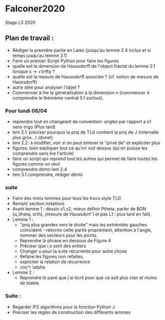 # Falconer2020
Stage L3 2020

## Plan de travail :

* Rédiger la première partie en Latex (jusqu'au lemme 2.4 inclus et si temps jusqu'au lemme 3.1)
* Faire un premier Script Python pour faire les figures
* quelle est la dimension de Haussdorff de l'object fractal du lemme 2.1 lorsque s -> +\infty ?
* quelle est la mesure de Haussdorff associée ? (cf. notion de mesure de Haussdorff)
* autre idée pour analyser l'objet ?
* Commencer à lire la généralisation à la dimension n (commencer à comprendre le théorème central 5.1 surtout).

### Pour lundi 06/04

* reprendre tout en changeant de convention: angles par rapport a x1 sens trigo (Plus tard)
* lem 2.1: préciser pourquoi la proj de T(J) contient la proj de J (intervalle plus gros...) (done!)
* lem 2.2: à modifier, voir si on peut enlever le "privé de" et expliciter plus 
* figures: bien expliquer tout ce qu'on voit dessus (qu'on puisse les comprendre sans lire l'article)
* faire un script qui reprend tout les autres qui permet de faire toutes les figures comme on veut
* comprendre démo lem 2.4
* lem 3.1 comprendre, rédiger démo

### suite

* Faire des minis lemmes pour tous les trucs style T(J)
* Remplir section notations
* Avant lemme 1 : dessin x1,x2, mieux définir Ptheta, parler de BON (u_\theta, orth), (mesure de Haussdorf 1 et pas L1 : plus tard en fait).
* Lemme 1 : 
  * "proj plus grandes vers le droite" mais les extrémités gauches coïncident - réécrire cette partie proprement, attention à l'angle, nommer des vecteurs pour les points. 
  * Reprendre la phrase en dessous de Figure 4
  * Préciser que r,s sont des entiers
  * Changer u pour la suite récurrente pour autre chose
  * Refaire les figures non refaites,
  * expliciter la relation de récurrence
  * cos^r \alpha 
* Lemme 2 : 
  * Reprendre le pavé que j'ai écrit pour que ce soit plus clair et moins de blabla
### Suite :
* Regarder IFS algorithms pour la fonction Python J
* Préciser les règles de construction des différents lemmes
